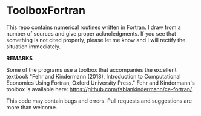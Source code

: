 # ToolboxFortran
This repo contains numerical routines written in Fortran. I draw from a number of sources and give proper acknoledgments. If you see that something is not cited properly, please let me know and I will rectify the situation immediately.

**REMARKS**

Some of the programs use a toolbox that accompanies the excellent textbook "Fehr and Kindermann (2018), Introduction to Computational Economics Using Fortran, Oxford University Press." Fehr and Kindermann's toolbox is available here: https://github.com/fabiankindermann/ce-fortran/

This code may contain bugs and errors. Pull requests and suggestions are more than welcome.

